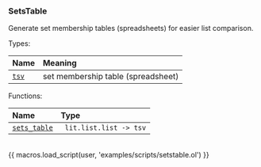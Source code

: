 ### SetsTable

Generate set membership tables (spreadsheets) for easier list comparison.

Types:

| Name      | Meaning |
| :-------- | :------ |
| <a href="javascript:;" onclick="help_and_scripts('tsv')">`tsv`</a> | set membership table (spreadsheet) |

Functions:

| Name | Type |
| :--- | :--- |
| <a href="javascript:;" onclick="help_and_scripts('sets_table')">`sets_table`</a> | ` lit.list.list -> tsv` |

<br/>
{{ macros.load_script(user, 'examples/scripts/setstable.ol') }}
